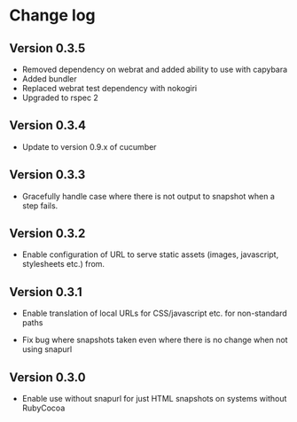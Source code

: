 # Change log

## Version 0.3.5

- Removed dependency on webrat and added ability to use with capybara
- Added bundler
- Replaced webrat test dependency with nokogiri
- Upgraded to rspec 2

## Version 0.3.4

- Update to version 0.9.x of cucumber

## Version 0.3.3

- Gracefully handle case where there is not output to snapshot when a step
  fails.

## Version 0.3.2

- Enable configuration of URL to serve static assets (images, javascript,
  stylesheets etc.) from.

## Version 0.3.1

- Enable translation of local URLs for CSS/javascript etc. for non-standard
  paths

- Fix bug where snapshots taken even where there is no change when not using
  snapurl

## Version 0.3.0

- Enable use without snapurl for just HTML snapshots on systems without
  RubyCocoa